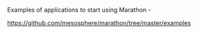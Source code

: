 Examples of applications to start using Marathon -

https://github.com/mesosphere/marathon/tree/master/examples
